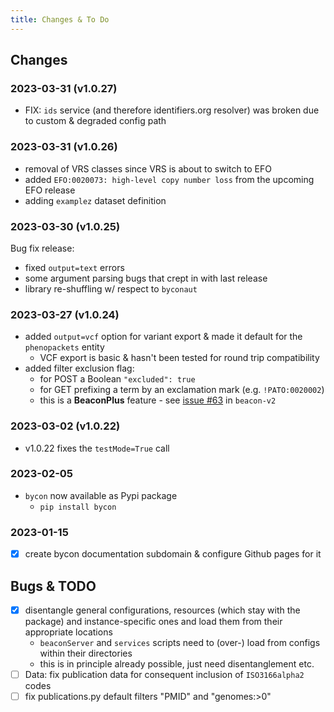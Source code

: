 ```yaml
---
title: Changes & To Do
---
```


## Changes

### 2023-03-31 (v1.0.27)

* FIX: `ids` service (and therefore identifiers.org resolver) was broken due to custom & degraded config path

### 2023-03-31 (v1.0.26)

* removal of VRS classes since VRS is about to switch to EFO
* added `EFO:0020073: high-level copy number loss` from the upcoming EFO release
* adding `examplez` dataset definition

### 2023-03-30 (v1.0.25)

Bug fix release:

* fixed `output=text` errors
* some argument parsing bugs that crept in with last release
* library re-shuffling w/ respect  to `byconaut`

### 2023-03-27 (v1.0.24)

* added `output=vcf` option for variant export & made it default for the 
`phenopackets` entity
    - VCF export is basic & hasn't been tested for round trip compatibility
* added filter exclusion flag:
    - for POST a Boolean `"excluded": true`
    - for GET prefixing a term by an exclamation mark (e.g. `!PATO:0020002`)
    - this is a **BeaconPlus** feature - see [issue #63](https://github.com/ga4gh-beacon/beacon-v2/issues/63) in `beacon-v2` 

### 2023-03-02 (v1.0.22)

* v1.0.22 fixes the `testMode=True` call

### 2023-02-05

* `bycon` now available as Pypi package
    - `pip install bycon`

### 2023-01-15

- [x] create bycon documentation subdomain & configure Github pages for it  

## Bugs & TODO

* [x] disentangle general configurations, resources (which stay with the package)
  and instance-specific ones and load them from their appropriate locations
    - `beaconServer` and `services` scripts need to (over-) load from configs
      within their directories
    - this is in principle already possible, just need disentanglement etc.
* [ ] Data: fix publication data for consequent inclusion of `ISO3166alpha2` codes
* [ ] fix publications.py default filters "PMID" and "genomes:>0"
